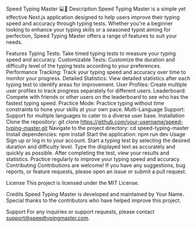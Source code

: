 Speed Typing Master 💻🚀
Description
Speed Typing Master is a simple yet effective Next.js application designed to help users improve their typing speed and accuracy through typing tests. Whether you're a beginner looking to enhance your typing skills or a seasoned typist aiming for perfection, Speed Typing Master offers a range of features to suit your needs.

Features
Typing Tests: Take timed typing tests to measure your typing speed and accuracy.
Customizable Tests: Customize the duration and difficulty level of the typing tests according to your preferences.
Performance Tracking: Track your typing speed and accuracy over time to monitor your progress.
Detailed Statistics: View detailed statistics after each typing test to identify areas for improvement.
User Profiles: Create multiple user profiles to track progress separately for different users.
Leaderboard: Compete with friends or other users on the leaderboard to see who has the fastest typing speed.
Practice Mode: Practice typing without time constraints to hone your skills at your own pace.
Multi-Language Support: Support for multiple languages to cater to a diverse user base.
Installation
Clone the repository: git clone https://github.com/your-username/speed-typing-master.git
Navigate to the project directory: cd speed-typing-master
Install dependencies: npm install
Start the application: npm run dev
Usage
Sign up or log in to your account.
Start a typing test by selecting the desired duration and difficulty level.
Type the displayed text as accurately and quickly as possible.
After completing the test, view your results and statistics.
Practice regularly to improve your typing speed and accuracy.
Contributing
Contributions are welcome! If you have any suggestions, bug reports, or feature requests, please open an issue or submit a pull request.

License
This project is licensed under the MIT License.

Credits
Speed Typing Master is developed and maintained by Your Name. Special thanks to the contributors who have helped improve this project.

Support
For any inquiries or support requests, please contact support@speedtypingmaster.com.
